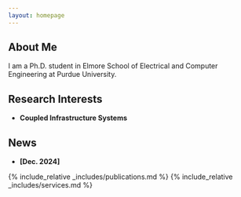 ```yaml
---
layout: homepage
---
```


## About Me

I am a Ph.D. student in Elmore School of Electrical and Computer Engineering at Purdue University.

## Research Interests

- **Coupled Infrastructure Systems**

## News

- **[Dec. 2024]** 

{% include_relative _includes/publications.md %}
{% include_relative _includes/services.md %}
